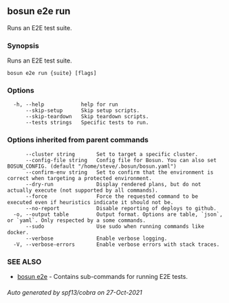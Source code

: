 ## bosun e2e run

Runs an E2E test suite.

### Synopsis

Runs an E2E test suite.

```
bosun e2e run {suite} [flags]
```

### Options

```
  -h, --help            help for run
      --skip-setup      Skip setup scripts.
      --skip-teardown   Skip teardown scripts.
      --tests strings   Specific tests to run.
```

### Options inherited from parent commands

```
      --cluster string       Set to target a specific cluster.
      --config-file string   Config file for Bosun. You can also set BOSUN_CONFIG. (default "/home/steve/.bosun/bosun.yaml")
      --confirm-env string   Set to confirm that the environment is correct when targeting a protected environment.
      --dry-run              Display rendered plans, but do not actually execute (not supported by all commands).
      --force                Force the requested command to be executed even if heuristics indicate it should not be.
      --no-report            Disable reporting of deploys to github.
  -o, --output table         Output format. Options are table, `json`, or `yaml`. Only respected by a some commands.
      --sudo                 Use sudo when running commands like docker.
      --verbose              Enable verbose logging.
  -V, --verbose-errors       Enable verbose errors with stack traces.
```

### SEE ALSO

* [bosun e2e](bosun_e2e.md)	 - Contains sub-commands for running E2E tests.

###### Auto generated by spf13/cobra on 27-Oct-2021
